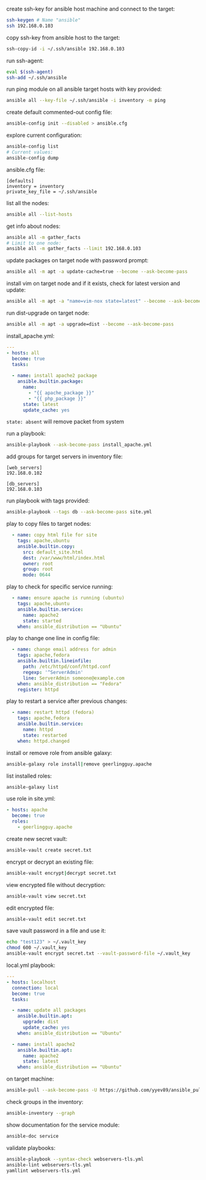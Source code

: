 
create ssh-key for ansible host machine and connect to  the target:
```bash
ssh-keygen # Name "ansible"
ssh 192.168.0.103
```

copy ssh-key from ansible host to the target:
```bash
ssh-copy-id -i ~/.ssh/ansible 192.168.0.103
```

run ssh-agent:
```bash
eval $(ssh-agent)
ssh-add ~/.ssh/ansible
```

run ping module on all ansible target hosts with key provided:
```bash
ansible all --key-file ~/.ssh/ansible -i inventory -m ping
```

create default commented-out config file:
```bash
ansible-config init --disabled > ansible.cfg
```

explore current configuration:
```bash
ansible-config list
# Current values:
ansible-config dump
```

ansible.cfg file:
```
[defaults]
inventory = inventory
private_key_file = ~/.ssh/ansible
```

list all the nodes:
```bash
ansible all --list-hosts
```

get info about nodes:
```bash
ansible all -m gather_facts
# Limit to one node:
ansible all -m gather_facts --limit 192.168.0.103
```

update packages on target node with password prompt:
```bash
ansible all -m apt -a update-cache=true --become --ask-become-pass
```

install vim on target node and if it exists, check for latest version and update:
```bash
ansible all -m apt -a "name=vim-nox state=latest" --become --ask-become-pass
```

run dist-upgrade on target node:
```bash
ansible all -m apt -a upgrade=dist --become --ask-become-pass
```

install_apache.yml:
```yaml
---
- hosts: all
  become: true
  tasks: 
  
  - name: install apache2 package
    ansible.builtin.package:
      name: 
        - "{{ apache_package }}"
        - "{{ php_package }}" 
      state: latest
      update_cache: yes
```

`state: absent` will remove packet from system

run a playbook:
```bash
ansible-playbook --ask-become-pass install_apache.yml
```

add groups for target servers in inventory file:
```
[web_servers]
192.168.0.102

[db_servers]
192.168.0.103
```

run playbook with tags provided:
```bash
ansible-playbook --tags db --ask-become-pass site.yml
```

play to copy files to target nodes:
```yaml
  - name: copy html file for site
    tags: apache,ubuntu
    ansible.builtin.copy:
      src: default_site.html
      dest: /var/www/html/index.html
      owner: root
      group: root
      mode: 0644
```

play to check for specific service running:
```yaml
  - name: ensure apache is running (ubuntu)
    tags: apache,ubuntu
    ansible.builtin.service:
      name: apache2
      state: started
    when: ansible_distribution == "Ubuntu"
```

play to change one line in config file:
```yaml
  - name: change email address for admin
    tags: apache,fedora
    ansible.builtin.lineinfile:
      path: /etc/httpd/conf/httpd.conf
      regexp: '^ServerAdmin'
      line: ServerAdmin someone@example.com
    when: ansible_distribution == "Fedora"
    register: httpd
```

play to restart a service after previous changes:
```yaml
  - name: restart httpd (fedora)
    tags: apache,fedora
    ansible.builtin.service:
      name: httpd
      state: restarted
    when: httpd.changed
```


install or remove role from ansible galaxy:
```bash
ansible-galaxy role install|remove geerlingguy.apache
```

list installed roles:
```bash
ansible-galaxy list
```

use role in site.yml:
```yaml
- hosts: apache
  become: true
  roles:
    - geerlingguy.apache
```

create new secret vault:
```bash
ansible-vault create secret.txt
```

encrypt or decrypt an existing file:
```bash
ansible-vault encrypt|decrypt secret.txt
```

view encrypted file without decryption:
```bash
ansible-vault view secret.txt
```

edit encrypted file:
```bash
ansible-vault edit secret.txt
```

save vault password in a file and use it:
```bash
echo "test123" > ~/.vault_key
chmod 600 ~/.vault_key
ansible-vault encrypt secret.txt --vault-password-file ~/.vault_key
```

local.yml playbook:
```yaml
---
- hosts: localhost
  connection: local
  become: true
  tasks:

  - name: update all packages
    ansible.builtin.apt:
      upgrade: dist
      update_cache: yes
    when: ansible_distribution == "Ubuntu"

  - name: install apache2
    ansible.builtin.apt:
      name: apache2
      state: latest
    when: ansible_distribution == "Ubuntu"
```

on target machine:
```bash
ansible-pull --ask-become-pass -U https://github.com/yyev89/ansible_pull.git
```

check groups in the inventory:
```bash
ansible-inventory --graph
```

show documentation for the service module:
```bash
ansible-doc service
```

validate playbooks:
```bash
ansible-playbook --syntax-check webservers-tls.yml
ansible-lint webservers-tls.yml
yamllint webservers-tls.yml
```
